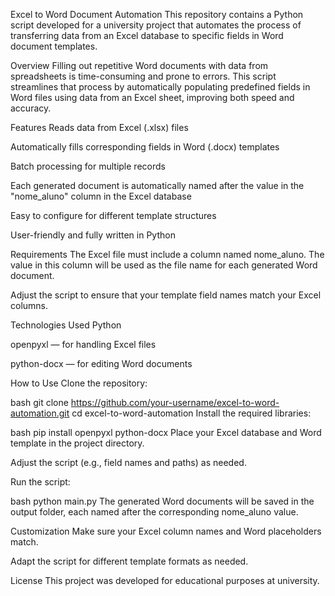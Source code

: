 Excel to Word Document Automation
This repository contains a Python script developed for a university project that automates the process of transferring data from an Excel database to specific fields in Word document templates.

Overview
Filling out repetitive Word documents with data from spreadsheets is time-consuming and prone to errors. This script streamlines that process by automatically populating predefined fields in Word files using data from an Excel sheet, improving both speed and accuracy.

Features
Reads data from Excel (.xlsx) files

Automatically fills corresponding fields in Word (.docx) templates

Batch processing for multiple records

Each generated document is automatically named after the value in the "nome_aluno" column in the Excel database

Easy to configure for different template structures

User-friendly and fully written in Python

Requirements
The Excel file must include a column named nome_aluno. The value in this column will be used as the file name for each generated Word document.

Adjust the script to ensure that your template field names match your Excel columns.

Technologies Used
Python

openpyxl — for handling Excel files

python-docx — for editing Word documents

How to Use
Clone the repository:

bash
git clone https://github.com/your-username/excel-to-word-automation.git
cd excel-to-word-automation
Install the required libraries:

bash 
pip install openpyxl python-docx
Place your Excel database and Word template in the project directory.

Adjust the script (e.g., field names and paths) as needed.

Run the script:

bash
python main.py
The generated Word documents will be saved in the output folder, each named after the corresponding nome_aluno value.

Customization
Make sure your Excel column names and Word placeholders match.

Adapt the script for different template formats as needed.

License
This project was developed for educational purposes at university.

